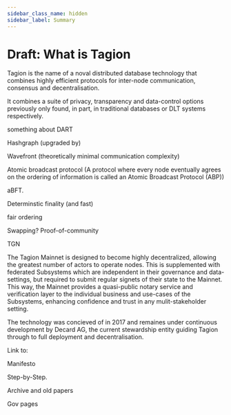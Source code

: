 ```yaml
---
sidebar_class_name: hidden
sidebar_label: Summary
---
```

# Draft: What is Tagion

Tagion is the name of a noval distributed database technology that combines highly efficient protocols for inter-node communication, consensus and decentralisation. 

It combines a suite of privacy, transparency and data-control options previously only found, in part, in traditional databases or DLT systems respectively. 

something about DART

Hashgraph (upgraded by) 

Wavefront (theoretically minimal communication complexity)

Atomic broadcast protocol (A protocol where every node eventually agrees on the ordering of information is called an Atomic Broadcast Protocol (ABP))

aBFT. 

Determinstic finality (and fast)

fair ordering

Swapping? Proof-of-community

TGN

The Tagion Mainnet is designed to become highly decentralized, allowing the greatest number of actors to operate nodes. This is supplemented with federated Subsystems which are independent in their governance and data-settings, but required to submit regular signets of their state to the Mainnet. This way, the Mainnet provides a quasi-public notary service and verification layer to the individual business and use-cases of the Subsystems, enhancing confidence and trust in any mulit-stakeholder setting. 

The technology was concieved of in 2017 and remaines under continuous development by Decard AG, the current stewardship entity guiding Tagion through to full deployment and decentralisation. 

Link to:

Manifesto

Step-by-Step. 

Archive and old papers

Gov pages


